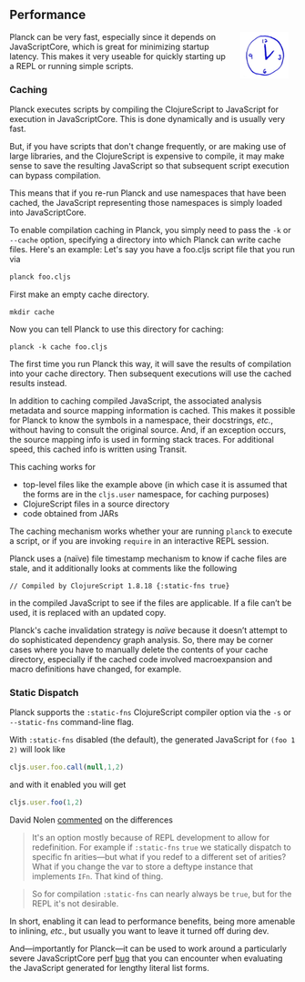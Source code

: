 ## Performance

<img width="85" align="right" style="margin: 0ex 1em" src="img/performance.jpg">
Planck can be very fast, especially since it depends on JavaScriptCore, which is great for minimizing startup latency. This makes it very useable for quickly starting up a REPL or running simple scripts.

### Caching

Planck executes scripts by compiling the ClojureScript to JavaScript for execution in JavaScriptCore. This is done dynamically and is usually very fast.

But, if you have scripts that don't change frequently, or are making use of large libraries, and the ClojureScript is expensive to compile, it may make sense to save the resulting JavaScript so that subsequent script execution can bypass compilation.

This means that if you re-run Planck and use namespaces that have been cached, the JavaScript representing those namespaces is simply loaded into JavaScriptCore. 

To enable compilation caching in Planck, you simply need to pass the `-k` or `-​-​cache` option, specifying a directory into which Planck can write cache files. Here's an example: Let's say you have a foo.cljs script file that you run via

```sh
planck foo.cljs
```

First make an empty cache directory.

```
mkdir cache
```

Now you can tell Planck to use this directory for caching:

```
planck -k cache foo.cljs
```

The first time you run Planck this way, it will save the results of compilation into your cache directory. Then subsequent executions will use the cached results instead.

In addition to caching compiled JavaScript, the associated analysis metadata and source mapping information is cached. This makes it possible for Planck to know the symbols in a namespace, their docstrings, _etc._, without having to consult the original source. And, if an exception occurs, the source mapping info is used in forming stack traces. For additional speed, this cached info is written using Transit.

This caching works for

* top-level files like the example above (in which case it is assumed that the forms are in the `cljs.user` namespace, for caching purposes)
* ClojureScript files in a source directory
* code obtained from JARs

The caching mechanism works whether your are running `planck` to execute a script, or if you are invoking `require` in an interactive REPL session.

Planck uses a (naïve) file timestamp mechanism to know if cache files are stale, and it additionally looks at comments like the following

```
// Compiled by ClojureScript 1.8.18 {:static-fns true}
```

in the compiled JavaScript to see if the files are applicable. If a file can’t be used, it is replaced with an updated copy.

Planck's cache invalidation strategy is _naïve_ because it doesn’t attempt to do sophisticated dependency graph analysis. So, there may be corner cases where you have to manually delete the contents of your cache directory, especially if the cached code involved macroexpansion and macro definitions have changed, for example.

### Static Dispatch

Planck supports the `:static-fns` ClojureScript compiler option via the `-s` or `-​-​static-fns` command-line flag.

With `:static-fns` disabled (the default), the generated JavaScript for `(foo 1 2)` will look like 

```js
cljs.user.foo.call(null,1,2)
```

and with it enabled you will get

```js
cljs.user.foo(1,2)
```

David Nolen [commented](https://groups.google.com/forum/m/#!msg/clojurescript/holhVap5Rjc/f9bUE26waakJ) on the differences

> It's an option mostly because of REPL development to allow for redefinition. For example if `:static-fns` `true` we statically dispatch to specific fn arities—but what if you redef to a different set of arities? What if you change the var to store a deftype instance that implements `IFn`. That kind of thing.


> So for compilation `:static-fns` can nearly always be `true`, but for the REPL it's not desirable.


In short, enabling it can lead to performance benefits, being more amenable to inlining, _etc._, but usually you want to leave it turned off during dev.

And—importantly for Planck—it can be used to work around a particularly severe JavaScriptCore perf [bug](http://dev.clojure.org/jira/browse/CLJS-910) that you can encounter when evaluating the JavaScript generated for lengthy literal list forms.

